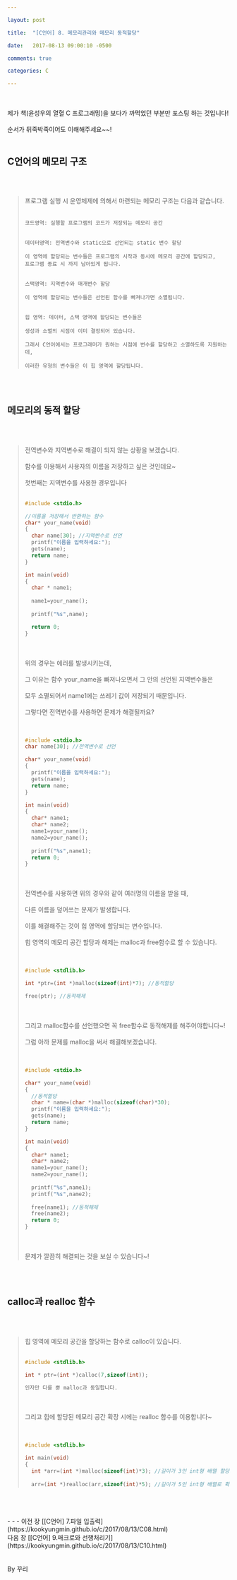 ```yaml
---

layout: post

title:  "[C언어] 8. 메모리관리와 메모리 동적할당"

date:   2017-08-13 09:00:10 -0500

comments: true

categories: C

---
```




<br>
<br>
제가 책(윤성우의 열혈 C 프로그래밍)을 보다가 까먹었던 부분만 포스팅 하는 것입니다!
<br>
<br>
순서가 뒤죽박죽이어도 이해해주세요~~!
<br>
<br>

## C언어의 메모리 구조 

<br>
<br>

>프로그램 실행 시 운영체제에 의해서 마련되는 메모리 구조는 다음과 같습니다.
><br>
><br>
>
>```
>코드영역: 실행할 프로그램의 코드가 저장되는 메모리 공간
>
>
>데이터영역: 전역변수와 static으로 선언되는 static 변수 할당
>
>이 영역에 할당되는 변수들은 프로그램의 시작과 동시에 메모리 공간에 할당되고,
>프로그램 종료 시 까지 남아있게 됩니다.
>
>
>스택영역: 지역변수와 매개변수 할당
>
>이 영역에 할당되는 변수들은 선언된 함수를 빠져나가면 소멸됩니다.
>
>
>힙 영역: 데이터, 스택 영역에 할당되는 변수들은
> 
>생성과 소멸의 시점이 이미 결정되어 있습니다.
>
>그래서 C언어에서는 프로그래머가 원하는 시점에 변수를 할당하고 소멸하도록 지원하는데,
>
>이러한 유형의 변수들은 이 힙 영역에 할당됩니다.
>```

<br>
<br>

## 메모리의 동적 할당

<br>
<br>

>전역변수와 지역변수로 해결이 되지 않는 상황을 보겠습니다.
><br>
><br>
>함수를 이용해서 사용자의 이름을 저장하고 싶은 것인데요~
><br>
><br>
>첫번째는 지역변수를 사용한 경우입니다
><br>
><br>
>
>```C++
>#include <stdio.h>
>
>//이름을 저장해서 반환하는 함수
>char* your_name(void)
>{
>	char name[30]; //지역변수로 선언
>	printf("이름을 입력하세요:");
>	gets(name);
>	return name;
>}
>
>int main(void)
>{
>	char * name1;
>	
>	name1=your_name();
>	
>	printf("%s",name);
>
>	return 0;
>}
>```
>
><br>
><br>
>위의 경우는 에러를 발생시키는데,
><br>
><br>
>그 이유는 함수 your_name을 빠져나오면서 그 안의 선언된 지역변수들은
><br>
><br>
>모두 소멸되어서 name1에는 쓰레기 값이 저장되기 때문입니다.
><br>
><br>
>그렇다면 전역변수를 사용하면 문제가 해결될까요?
><br>
><br>
><br>
>
>```C++
>#include <stdio.h>
>char name[30]; //전역변수로 선언
>
>char* your_name(void)
>{
>	printf("이름을 입력하세요:");
>	gets(name);
>	return name;
>}
>
>int main(void)
>{
>	char* name1;
>	char* name2;
>	name1=your_name();
>	name2=your_name();
>	
>	printf("%s",name1);
>	return 0;
>}
>```
>
><br>
><br>
>전역변수를 사용하면 위의 경우와 같이 여러명의 이름을 받을 때,
><br>
><br>
>다른 이름을 덮어쓰는 문제가 발생합니다.
><br>
><br>
>이를 해결해주는 것이 힙 영역에 할당되는 변수입니다.
><br>
><br>
>힙 영역의 메모리 공간 할당과 해제는 malloc과 free함수로 할 수 있습니다.
><br>
><br>
><br>
>
>```C++
>#include <stdlib.h>
>
>int *ptr=(int *)malloc(sizeof(int)*7); //동적할당
>
>free(ptr); //동적해제
>```
>
><br>
><br>
>그리고 malloc함수를 선언했으면 꼭 free함수로 동적해제를 해주어야합니다~!
><br>
><br>
>그럼 아까 문제를 malloc을 써서 해결해보겠습니다.
><br>
><br>
><br>
>
>```C++
>#include <stdio.h>
>
>char* your_name(void)
>{
>	//동적할당
>	char * name=(char *)malloc(sizeof(char)*30);
>	printf("이름을 입력하세요:");
>	gets(name);
>	return name;
>}
>
>int main(void)
>{
>	char* name1;
>	char* name2;
>	name1=your_name();
>	name2=your_name();
>	
>	printf("%s",name1);
>	printf("%s",name2);
>	
>	free(name1); //동적해제
>	free(name2);
>	return 0;
>}
>```
>
><br>
><br>
>문제가 깔끔히 해결되는 것을 보실 수 있습니다~!

<br>
<br>

## calloc과 realloc 함수
<br>
<br>


>힙 영역에 메모리 공간을 할당하는 함수로 calloc이 있습니다.
><br>
><br>
>
>```C++
>#include <stdlib.h>
>
>int * ptr=(int *)calloc(7,sizeof(int));
>
>인자만 다를 뿐 malloc과 동일합니다.
>```
>
><br>
><br>
>그리고 힙에 할당된 메모리 공간 확장 시에는 realloc 함수를 이용합니다~
><br>
><br>
><br>
>
>```C++
>#include <stdlib.h>
>
>int main(void)
>{
>	int *arr=(int *)malloc(sizeof(int)*3); //길이가 3인 int형 배열 할당
>	
>	arr=(int *)realloc(arr,sizeof(int)*5); //길이가 5인 int형 배열로 확장
>```


	




<br>
<br>
<br>
- - -
이전 장 [[C언어] 7.파일 입출력](https://kookyungmin.github.io/c/2017/08/13/C08.html)
<br>
다음 장 [[C언어] 9.매크로와 선행처리기](https://kookyungmin.github.io/c/2017/08/13/C10.html)
<br>
<br>
<br>
By 꾸리
